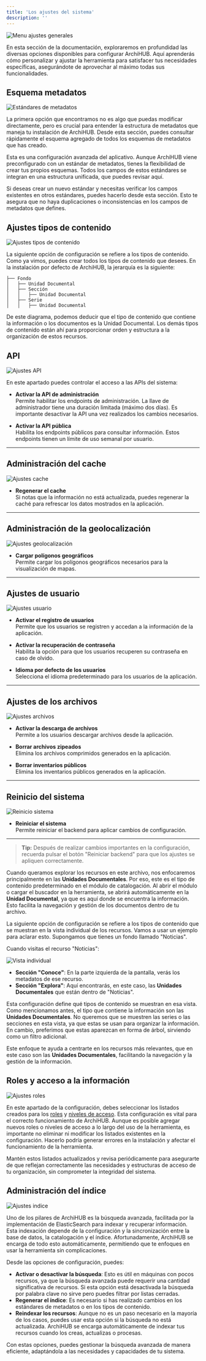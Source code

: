 ```yaml
---
title: 'Los ajustes del sistema'
description: ''
---
```


![Menu ajustes generales](/archihub.github.io/imagenes/menu_ajustes.gif)

En esta sección de la documentación, exploraremos en profundidad las diversas opciones disponibles para configurar ArchiHUB. Aquí aprenderás cómo personalizar y ajustar la herramienta para satisfacer tus necesidades específicas, asegurándote de aprovechar al máximo todas sus funcionalidades.

## Esquema metadatos

![Estándares de metadatos](/archihub.github.io/imagenes/estandares.png)

La primera opción que encontramos no es algo que puedas modificar directamente, pero es crucial para entender la estructura de metadatos que maneja tu instalación de ArchiHUB. Desde esta sección, puedes consultar rápidamente el esquema agregado de todos los esquemas de metadatos que has creado.

Esta es una configuración avanzada del aplicativo. Aunque ArchiHUB viene preconfigurado con un estándar de metadatos, tienes la flexibilidad de crear tus propios esquemas. Todos los campos de estos estándares se integran en una estructura unificada, que puedes revisar aquí.

Si deseas crear un nuevo estándar y necesitas verificar los campos existentes en otros estándares, puedes hacerlo desde esta sección. Esto te asegura que no haya duplicaciones o inconsistencias en los campos de metadatos que defines.

## Ajustes tipos de contenido

![Ajustes tipos de contenido](/archihub.github.io/imagenes/ajustes_tipos.png)

La siguiente opción de configuración se refiere a los tipos de contenido. Como ya vimos, puedes crear todos los tipos de contenido que desees. En la instalación por defecto de ArchiHUB, la jerarquía es la siguiente:

 ```
├── Fondo
│   ├── Unidad Documental
│   ├── Sección
│   │   ├── Unidad Documental
│   ├── Serie
│   │   ├── Unidad Documental
 ```

De este diagrama, podemos deducir que el tipo de contenido que contiene la información o los documentos es la Unidad Documental. Los demás tipos de contenido están ahí para proporcionar orden y estructura a la organización de estos recursos.


## API

![Ajustes API](/archihub.github.io/imagenes/settings_api.png)

En este apartado puedes controlar el acceso a las APIs del sistema:

- **Activar la API de administración**  
  Permite habilitar los endpoints de administración. La llave de administrador tiene una duración limitada (máximo dos días). Es importante desactivar la API una vez realizados los cambios necesarios.

- **Activar la API pública**  
  Habilita los endpoints públicos para consultar información. Estos endpoints tienen un límite de uso semanal por usuario.

---

## Administración del cache

![Ajustes cache](/archihub.github.io/imagenes/settings-cache.png)

- **Regenerar el cache**  
  Si notas que la información no está actualizada, puedes regenerar la caché para refrescar los datos mostrados en la aplicación.

---

## Administración de la geolocalización

![Ajustes geolocalización](/archihub.github.io/imagenes/settings-geo.png)

- **Cargar polígonos geográficos**  
  Permite cargar los polígonos geográficos necesarios para la visualización de mapas.

---

## Ajustes de usuario

![Ajustes usuario](/archihub.github.io/imagenes/settings-user.png)

- **Activar el registro de usuarios**  
  Permite que los usuarios se registren y accedan a la información de la aplicación.

- **Activar la recuperación de contraseña**  
  Habilita la opción para que los usuarios recuperen su contraseña en caso de olvido.

- **Idioma por defecto de los usuarios**  
  Selecciona el idioma predeterminado para los usuarios de la aplicación.

---

## Ajustes de los archivos

![Ajustes archivos](/archihub.github.io/imagenes/setting-archivos.png)

- **Activar la descarga de archivos**  
  Permite a los usuarios descargar archivos desde la aplicación.

- **Borrar archivos zipeados**  
  Elimina los archivos comprimidos generados en la aplicación.

- **Borrar inventarios públicos**  
  Elimina los inventarios públicos generados en la aplicación.

---

## Reinicio del sistema

![Reinicio sistema](/archihub.github.io/imagenes/settings-reinicio.png)

- **Reiniciar el sistema**  
  Permite reiniciar el backend para aplicar cambios de configuración.

---

> **Tip:** Después de realizar cambios importantes en la configuración, recuerda pulsar el botón "Reiniciar backend" para que los ajustes se apliquen correctamente.

Cuando queramos explorar los recursos en este archivo, nos enfocaremos principalmente en las __Unidades Documentales__. Por eso, este es el tipo de contenido predeterminado en el módulo de catalogación. Al abrir el módulo o cargar el buscador en la herramienta, se abrirá automáticamente en la __Unidad Documental__, ya que es aquí donde se encuentra la información. Esto facilita la navegación y gestión de los documentos dentro de tu archivo.

La siguiente opción de configuración se refiere a los tipos de contenido que se muestran en la vista individual de los recursos. Vamos a usar un ejemplo para aclarar esto. Supongamos que tienes un fondo llamado "Noticias".

Cuando visitas el recurso "Noticias":

![Vista individual](/archihub.github.io/imagenes/vista_individual.png)

- __Sección "Conoce"__: En la parte izquierda de la pantalla, verás los metadatos de ese recurso.
- __Sección "Explora"__: Aquí encontrarás, en este caso, las __Unidades Documentales__ que están dentro de "Noticias".

Esta configuración define qué tipos de contenido se muestran en esa vista. Como mencionamos antes, el tipo que contiene la información son las __Unidades Documentales__. No queremos que se muestren las series o las secciones en esta vista, ya que estas se usan para organizar la información. En cambio, preferimos que estas aparezcan en forma de árbol, sirviendo como un filtro adicional.

Este enfoque te ayuda a centrarte en los recursos más relevantes, que en este caso son las __Unidades Documentales__, facilitando la navegación y la gestión de la información.

## Roles y acceso a la información

![Ajustes roles](/archihub.github.io/imagenes/ajustes_roles.png)

En este apartado de la configuración, debes seleccionar los listados creados para los [roles](../roles) y [niveles de acceso](../acceso). Esta configuración es vital para el correcto funcionamiento de ArchiHUB. Aunque es posible agregar nuevos roles o niveles de acceso a lo largo del uso de la herramienta, es importante no eliminar ni modificar los listados existentes en la configuración. Hacerlo podría generar errores en la instalación y afectar el funcionamiento de la herramienta.

Mantén estos listados actualizados y revisa periódicamente para asegurarte de que reflejan correctamente las necesidades y estructuras de acceso de tu organización, sin comprometer la integridad del sistema.

## Administración del índice

![Ajustes indice](/archihub.github.io/imagenes/ajustes_indice.png)

Uno de los pilares de ArchiHUB es la búsqueda avanzada, facilitada por la implementación de ElasticSearch para indexar y recuperar información. Esta indexación depende de la configuración y la sincronización entre la base de datos, la catalogación y el índice. Afortunadamente, ArchiHUB se encarga de todo esto automáticamente, permitiendo que te enfoques en usar la herramienta sin complicaciones.

Desde las opciones de configuración, puedes:

- __Activar o desactivar la búsqueda__: Esto es útil en máquinas con pocos recursos, ya que la búsqueda avanzada puede requerir una cantidad significativa de recursos. Si esta opción está desactivada la búsqueda por palabra clave no sirve pero puedes filtrar por listas cerradas.
- __Regenerar el índice__: Es necesario si has realizado cambios en los estándares de metadatos o en los tipos de contenido.
- __Reindexar los recursos__: Aunque no es un paso necesario en la mayoría de los casos, puedes usar esta opción si la búsqueda no está actualizada. ArchiHUB se encarga automáticamente de indexar tus recursos cuando los creas, actualizas o procesas.

Con estas opciones, puedes gestionar la búsqueda avanzada de manera eficiente, adaptándola a las necesidades y capacidades de tu sistema.